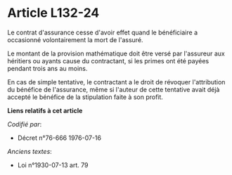 # Article L132-24

Le contrat d'assurance cesse d'avoir effet quand le bénéficiaire a occasionné volontairement la mort de l'assuré.

Le montant de la provision mathématique doit être versé par l'assureur aux héritiers ou ayants cause du contractant, si les
primes ont été payées pendant trois ans au moins.

En cas de simple tentative, le contractant a le droit de révoquer l'attribution du bénéfice de l'assurance, même si l'auteur
de cette tentative avait déjà accepté le bénéfice de la stipulation faite à son profit.

**Liens relatifs à cet article**

_Codifié par_:

  - Décret n°76-666 1976-07-16

_Anciens textes_:

  - Loi n°1930-07-13 art. 79
